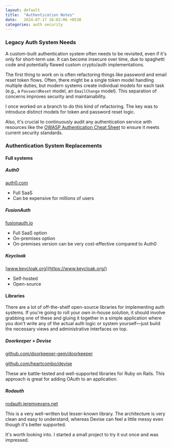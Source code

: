 ```yaml
---
layout: default
title:  "Authentication Notes"
date:   2024-07-17 16:02:06 +0530
categories: auth security
---
```

### Legacy Auth System Needs

A custom-built authentication system often needs to be revisited, even if it's only for short-term use. It can become insecure over time, due to spaghetti code and potentially flawed custom crypto/auth implementations.

The first thing to work on is often refactoring things like password and email reset token flows. Often, there might be a single token model handling multiple duties, but modern systems create individual models for each task (e.g., a `PasswordReset` model, an `EmailChange` model). This separation of concerns improves security and maintainability.

I once worked on a branch to do this kind of refactoring. The key was to introduce distinct models for token and password reset logic.

Also, it's crucial to continuously audit any authentication service with resources like the [OWASP Authentication Cheat Sheet](https://cheatsheetseries.owasp.org/cheatsheets/Authentication_Cheat_Sheet.html) to ensure it meets current security standards.

### Authentication System Replacements

#### Full systems

##### Auth0
[auth0.com](https://auth0.com/)

- Full SaaS
- Can be expensive for millions of users

##### FusionAuth
[fusionauth.io](https://fusionauth.io/)

- Full SaaS option
- On-premises option
- On-premises version can be very cost-effective compared to Auth0

##### Keycloak
[www.keycloak.org](https://www.keycloak.org/)

- Self-hosted
- Open-source

#### Libraries

There are a lot of off-the-shelf open-source libraries for implementing auth systems. If you're going to roll your own in-house solution, it should involve grabbing one of these and gluing it together in a simple application where you don't write any of the actual auth logic or system yourself—just build the necessary views and administrative interfaces on top.

##### Doorkeeper + Devise

[github.com/doorkeeper-gem/doorkeeper](https://github.com/doorkeeper-gem/doorkeeper)

[github.com/heartcombo/devise](https://github.com/heartcombo/devise)

These are battle-tested and well-supported libraries for Ruby on Rails. This approach is great for adding OAuth to an application.

##### Rodauth

[rodauth.jeremyevans.net](http://rodauth.jeremyevans.net/)

This is a very well-written but lesser-known library. The architecture is very clean and easy to understand, whereas Devise can feel a little messy even though it's better supported.

It's worth looking into. I started a small project to try it out once and was impressed. 